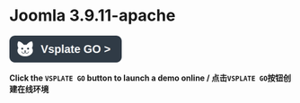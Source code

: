 # Joomla 3.9.11-apache

<a href="https://www.vsplate.com/?docker-compose=https://github.com/vsplate/dcenvs/joomla/3.9.11-apache"><img alt="VSPLATE GO" src="https://raw.githubusercontent.com/vsplate/images/master/vsgo_btn.png" width="200px"></a>

**Click the `VSPLATE GO` button to launch a demo online / 点击`VSPLATE GO`按钮创建在线环境**